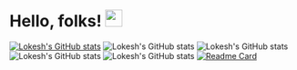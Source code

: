 # Hello, folks! <img src="https://raw.githubusercontent.com/lokesh-1161/lokesh-1161/master/wave.gif" width="30px">

[![Lokesh's GitHub stats](https://github-readme-stats.vercel.app/api?username=lokesh-1161)](https://github.com/lokesh-1161/github-readme-stats)
![Lokesh's GitHub stats](https://github-readme-stats.vercel.app/api?username=lokesh-1161&hide=contribs,prs)
![Lokesh's GitHub stats](https://github-readme-stats.vercel.app/api?username=lokesh-1161&count_private=true)
![Lokesh's GitHub stats](https://github-readme-stats.vercel.app/api?username=lokesh-1161&show_icons=true)
![Lokesh's GitHub stats](https://github-readme-stats.vercel.app/api?username=lokesh-1161&show_icons=true&theme=radical)
[![Readme Card](https://github-readme-stats.vercel.app/api/pin/?username=lokesh-1161&repo=github-readme-stats)](https://github.com/lokesh-1161/github-readme-stats)





